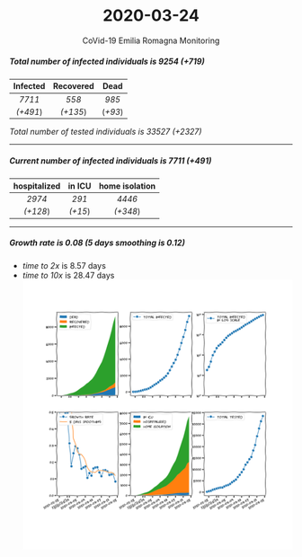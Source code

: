 <div align='center'>

# 2020-03-24
CoVid-19 Emilia Romagna Monitoring
</div>

##### Total number of infected individuals is 9254 (+719)
Infected | Recovered | Dead
:---: | :---: | :---:
*7711* | *558* | *985*
*(+491*) | *(+135*) | (*+93*)

*Total number of tested individuals is 33527 (+2327)*
***
##### Current number of infected individuals is 7711 (+491)
hospitalized | in ICU | home isolation
:---: | :---: | :---:
*2974* |*291* |*4446*
*(+128*) |*(+15*) |*(+348*)
***
##### Growth rate is 0.08 (5 days smoothing is 0.12)
- *time to 2x* is 8.57 days
- *time to 10x* is 28.47 days
![stats][stats]

[stats]: stats_EmiliaRomagna.png
